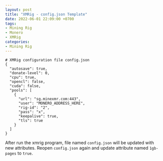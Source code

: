 ```yaml
---
layout: post
title: "XMRig - config.json Template"
date: 2022-06-01 22:09:00 +0700
tags:
- Mining Rig
- Monero
- XMRig
categories:
- Mining Rig
---
```


```config
# XMRig configuration file config.json
{
  "autosave": true,
  "donate-level": 0,
  "cpu": true,
  "opencl": false,
  "cuda": false,
  "pools": [
    {
      "url": "sg.minexmr.com:443",
      "user": "MONERO_ADDRESS_HERE",
      "rig-id": "2",
      "pass": "x",
      "keepalive": true,
      "tls": true
    }
  ]
}
```

After run the xmrig program, file named `config.json` will be updated with new attributes. Reopen `config.json` again and update attribute named `1gb-pages` to `true`.
